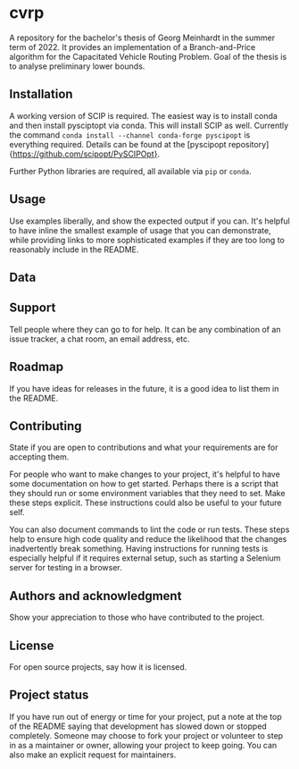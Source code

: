 # cvrp

A repository for the bachelor's thesis of Georg Meinhardt in the summer term of 2022.
It provides an implementation of a Branch-and-Price algorithm for the Capacitated Vehicle Routing Problem.
Goal of the thesis is to analyse preliminary lower bounds.

## Installation
A working version of SCIP is required.
The easiest way is to install conda and then install pysciptopt via conda.
This will install SCIP as well.
Currently the command `conda install --channel conda-forge pyscipopt` is everything required.
Details can be found at the [pyscipopt repository]{https://github.com/scipopt/PySCIPOpt}.

Further Python libraries are required, all available via `pip` or `conda`.

## Usage
Use examples liberally, and show the expected output if you can. It's helpful to have inline the smallest example of usage that you can demonstrate, while providing links to more sophisticated examples if they are too long to reasonably include in the README.


## Data
## Support
Tell people where they can go to for help. It can be any combination of an issue tracker, a chat room, an email address, etc.

## Roadmap
If you have ideas for releases in the future, it is a good idea to list them in the README.

## Contributing
State if you are open to contributions and what your requirements are for accepting them.

For people who want to make changes to your project, it's helpful to have some documentation on how to get started. Perhaps there is a script that they should run or some environment variables that they need to set. Make these steps explicit. These instructions could also be useful to your future self.

You can also document commands to lint the code or run tests. These steps help to ensure high code quality and reduce the likelihood that the changes inadvertently break something. Having instructions for running tests is especially helpful if it requires external setup, such as starting a Selenium server for testing in a browser.

## Authors and acknowledgment
Show your appreciation to those who have contributed to the project.

## License
For open source projects, say how it is licensed.

## Project status
If you have run out of energy or time for your project, put a note at the top of the README saying that development has slowed down or stopped completely. Someone may choose to fork your project or volunteer to step in as a maintainer or owner, allowing your project to keep going. You can also make an explicit request for maintainers.
